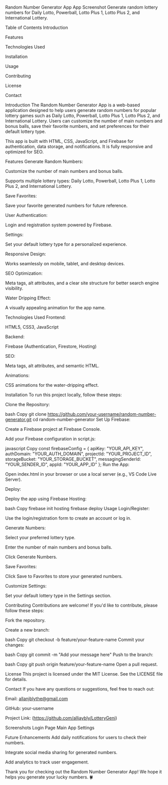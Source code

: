 Random Number Generator App
App Screenshot
Generate random lottery numbers for Daily Lotto, Powerball, Lotto Plus 1, Lotto Plus 2, and International Lottery.

Table of Contents
Introduction

Features

Technologies Used

Installation

Usage

Contributing

License

Contact

Introduction
The Random Number Generator App is a web-based application designed to help users generate random numbers for popular lottery games such as Daily Lotto, Powerball, Lotto Plus 1, Lotto Plus 2, and International Lottery. Users can customize the number of main numbers and bonus balls, save their favorite numbers, and set preferences for their default lottery type.

This app is built with HTML, CSS, JavaScript, and Firebase for authentication, data storage, and notifications. It is fully responsive and optimized for SEO.

Features
Generate Random Numbers:

Customize the number of main numbers and bonus balls.

Supports multiple lottery types: Daily Lotto, Powerball, Lotto Plus 1, Lotto Plus 2, and International Lottery.

Save Favorites:

Save your favorite generated numbers for future reference.

User Authentication:

Login and registration system powered by Firebase.

Settings:

Set your default lottery type for a personalized experience.

Responsive Design:

Works seamlessly on mobile, tablet, and desktop devices.

SEO Optimization:

Meta tags, alt attributes, and a clear site structure for better search engine visibility.

Water Dripping Effect:

A visually appealing animation for the app name.

Technologies Used
Frontend:

HTML5, CSS3, JavaScript

Backend:

Firebase (Authentication, Firestore, Hosting)

SEO:

Meta tags, alt attributes, and semantic HTML.

Animations:

CSS animations for the water-dripping effect.

Installation
To run this project locally, follow these steps:

Clone the Repository:

bash
Copy
git clone https://github.com/your-username/random-number-generator.git
cd random-number-generator
Set Up Firebase:

Create a Firebase project at Firebase Console.

Add your Firebase configuration in script.js:

javascript
Copy
const firebaseConfig = {
  apiKey: "YOUR_API_KEY",
  authDomain: "YOUR_AUTH_DOMAIN",
  projectId: "YOUR_PROJECT_ID",
  storageBucket: "YOUR_STORAGE_BUCKET",
  messagingSenderId: "YOUR_SENDER_ID",
  appId: "YOUR_APP_ID"
};
Run the App:

Open index.html in your browser or use a local server (e.g., VS Code Live Server).

Deploy:

Deploy the app using Firebase Hosting:

bash
Copy
firebase init hosting
firebase deploy
Usage
Login/Register:

Use the login/registration form to create an account or log in.

Generate Numbers:

Select your preferred lottery type.

Enter the number of main numbers and bonus balls.

Click Generate Numbers.

Save Favorites:

Click Save to Favorites to store your generated numbers.

Customize Settings:

Set your default lottery type in the Settings section.

Contributing
Contributions are welcome! If you'd like to contribute, please follow these steps:

Fork the repository.

Create a new branch:

bash
Copy
git checkout -b feature/your-feature-name
Commit your changes:

bash
Copy
git commit -m "Add your message here"
Push to the branch:

bash
Copy
git push origin feature/your-feature-name
Open a pull request.

License
This project is licensed under the MIT License. See the LICENSE file for details.

Contact
If you have any questions or suggestions, feel free to reach out:

Email: allanjblythe@gmail.com

GitHub: your-username

Project Link: (https://github.com/alljaybly/LotteryGeni)

Screenshots
Login Page
Main App
Settings

Future Enhancements
Add daily notifications for users to check their numbers.

Integrate social media sharing for generated numbers.

Add analytics to track user engagement.

Thank you for checking out the Random Number Generator App! We hope it helps you generate your lucky numbers. 🍀
